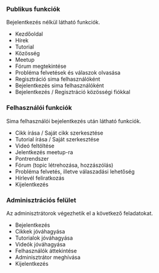 <h3>Publikus funkciók</h3>

<p>
	Bejelentkezés nélkül látható funkciók.
	<ul>
		<li>Kezdőoldal</li>
		<li>Hírek</li>
		<li>Tutorial</li>
		<li>Közösség</li>
		<li>Meetup</li>
		<li>Fórum megtekintése</li>
		<li>Probléma felvetések és válaszok olvasása</li>
		<li>Regisztráció sima felhasználóként</li>
		<li>Bejelentkezés sima felhasználóként</li>
		<li>Bejelentkezés / Regisztráció közösségi fiókkal</li>
	</ul>
</p>

<h3>Felhasználói funkciók</h3>
<p>
	Sima felhasználói bejelentkezés után látható funkciók.
	<ul>
		<li>Cikk írása / Saját cikk szerkesztése</li>
		<li>Tutorial írása / Saját szerkesztése</li>
		<li>Videó feltöltése</li>
		<li>Jelentkezés meetup-ra</li>
		<li>Pontrendszer</li>
		<li>Fórum (topic létrehozása, hozzászólás)</li>
		<li>Probléma felvetés, illetve válaszadási lehetőség</li>
		<li>Hírlevél feliratkozás</li>
		<li>Kijelentkezés</li>
	</ul>
</p>
<h3>Adminisztrációs felület</h3>
<p>
	Az adminisztrátorok végezhetik el a következő feladatokat.
	<ul>
		<li>Bejelentkezés</li>
		<li>Cikkek jóváhagyása</li>
		<li>Tutorialok jóváhagyása</li>
		<li>Videók jóváhagyása</li>
		<li>Felhasználók áttekintése</li>
		<li>Adminisztrátor meghívása</li>
		<li>Kijelentkezés</li>
	</ul>
</p>